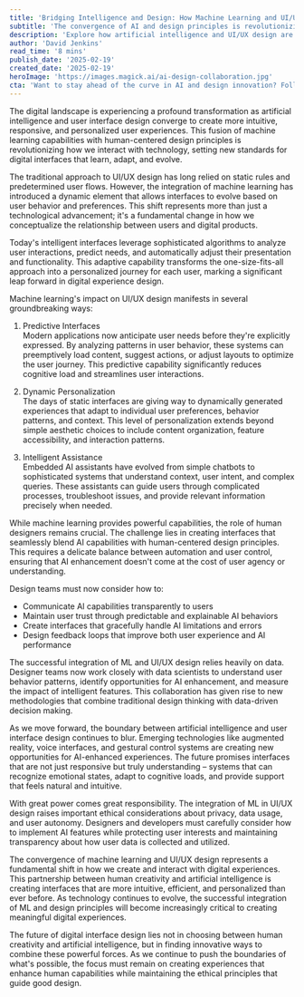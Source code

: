 ```yaml
---
title: 'Bridging Intelligence and Design: How Machine Learning and UI/UX Collaboration Shape Tomorrow''s Digital Experiences'
subtitle: 'The convergence of AI and design principles is revolutionizing digital interfaces'
description: 'Explore how artificial intelligence and UI/UX design are merging to create more intuitive and personalized digital experiences. Learn about the impact of machine learning on interface design, the importance of human-centered principles, and the future of intelligent digital experiences.'
author: 'David Jenkins'
read_time: '8 mins'
publish_date: '2025-02-19'
created_date: '2025-02-19'
heroImage: 'https://images.magick.ai/ai-design-collaboration.jpg'
cta: 'Want to stay ahead of the curve in AI and design innovation? Follow us on LinkedIn for daily insights into the future of digital experiences and join a community of forward-thinking professionals shaping tomorrow''s technology.'
---
```


The digital landscape is experiencing a profound transformation as artificial intelligence and user interface design converge to create more intuitive, responsive, and personalized user experiences. This fusion of machine learning capabilities with human-centered design principles is revolutionizing how we interact with technology, setting new standards for digital interfaces that learn, adapt, and evolve.

The traditional approach to UI/UX design has long relied on static rules and predetermined user flows. However, the integration of machine learning has introduced a dynamic element that allows interfaces to evolve based on user behavior and preferences. This shift represents more than just a technological advancement; it's a fundamental change in how we conceptualize the relationship between users and digital products.

Today's intelligent interfaces leverage sophisticated algorithms to analyze user interactions, predict needs, and automatically adjust their presentation and functionality. This adaptive capability transforms the one-size-fits-all approach into a personalized journey for each user, marking a significant leap forward in digital experience design.

Machine learning's impact on UI/UX design manifests in several groundbreaking ways:

1. Predictive Interfaces  
Modern applications now anticipate user needs before they're explicitly expressed. By analyzing patterns in user behavior, these systems can preemptively load content, suggest actions, or adjust layouts to optimize the user journey. This predictive capability significantly reduces cognitive load and streamlines user interactions.

2. Dynamic Personalization  
The days of static interfaces are giving way to dynamically generated experiences that adapt to individual user preferences, behavior patterns, and context. This level of personalization extends beyond simple aesthetic choices to include content organization, feature accessibility, and interaction patterns.

3. Intelligent Assistance  
Embedded AI assistants have evolved from simple chatbots to sophisticated systems that understand context, user intent, and complex queries. These assistants can guide users through complicated processes, troubleshoot issues, and provide relevant information precisely when needed.

While machine learning provides powerful capabilities, the role of human designers remains crucial. The challenge lies in creating interfaces that seamlessly blend AI capabilities with human-centered design principles. This requires a delicate balance between automation and user control, ensuring that AI enhancement doesn't come at the cost of user agency or understanding.

Design teams must now consider how to:
- Communicate AI capabilities transparently to users
- Maintain user trust through predictable and explainable AI behaviors
- Create interfaces that gracefully handle AI limitations and errors
- Design feedback loops that improve both user experience and AI performance

The successful integration of ML and UI/UX design relies heavily on data. Designer teams now work closely with data scientists to understand user behavior patterns, identify opportunities for AI enhancement, and measure the impact of intelligent features. This collaboration has given rise to new methodologies that combine traditional design thinking with data-driven decision making.

As we move forward, the boundary between artificial intelligence and user interface design continues to blur. Emerging technologies like augmented reality, voice interfaces, and gestural control systems are creating new opportunities for AI-enhanced experiences. The future promises interfaces that are not just responsive but truly understanding – systems that can recognize emotional states, adapt to cognitive loads, and provide support that feels natural and intuitive.

With great power comes great responsibility. The integration of ML in UI/UX design raises important ethical considerations about privacy, data usage, and user autonomy. Designers and developers must carefully consider how to implement AI features while protecting user interests and maintaining transparency about how user data is collected and utilized.

The convergence of machine learning and UI/UX design represents a fundamental shift in how we create and interact with digital experiences. This partnership between human creativity and artificial intelligence is creating interfaces that are more intuitive, efficient, and personalized than ever before. As technology continues to evolve, the successful integration of ML and design principles will become increasingly critical to creating meaningful digital experiences.

The future of digital interface design lies not in choosing between human creativity and artificial intelligence, but in finding innovative ways to combine these powerful forces. As we continue to push the boundaries of what's possible, the focus must remain on creating experiences that enhance human capabilities while maintaining the ethical principles that guide good design.